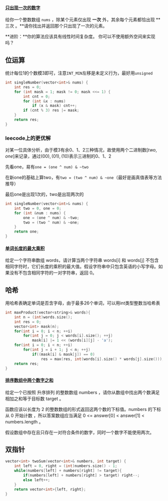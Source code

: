 #### [只出现一次的数字 ](https://leetcode-cn.com/problems/WGki4K/)

给你一个整数数组 `nums` ，除某个元素仅出现 **一次** 外，其余每个元素都恰出现 **三次 。**请你找出并返回那个只出现了一次的元素。

**进阶：**你的算法应该具有线性时间复杂度。 你可以不使用额外空间来实现吗？

## 位运算

统计每位1的个数模3即可，注意`INT_MIN`左移是未定义行为，最好用`unsigned`

```c++
int singleNumber(vector<int>& nums) {
	int res = 0;
	for (int mask = 1; mask != 0; mask <<= 1) {
		int cnt = 0;
		for (int &x : nums)
			if (x & mask) cnt++;
		if (cnt % 3) res |= mask;
	}
	return res;
}
```

### leecode上的更优解

对某一位具体分析，由于模3有余0、1、2三种情况，故使用两个二进制数$[two,one]$来记录，通过$(00),(01),(10)$表示三进制的0、1、2

先看one，易有`one = (one ^ num) & ~two`

在新one的基础上算two，有`two = (two ^ num) & ~one`（最好是画真值表等方法推导）

最后one是出现1次的，two是出现两次的

```c++
int singleNumber(vector<int>& nums) {
	int two = 0, one = 0;
	for (int &num : nums) {
		one = (one ^ num) & ~two;
		two = (two ^ num) & ~one;
	}
	return one;
}
```





#### [单词长度的最大乘积](https://leetcode-cn.com/problems/aseY1I/)

给定一个字符串数组 words，请计算当两个字符串 words[i] 和 words[j] 不包含相同字符时，它们长度的乘积的最大值。假设字符串中只包含英语的小写字母。如果没有不包含相同字符的一对字符串，返回 0。

## 哈希

用哈希表确定单词是否含字母，由于最多26个单词，可以用int类型整数当哈希表

```c++
int maxProduct(vector<string>& words){
    int n = (int)words.size();
    int res = 0;
    vector<int> mask(n);
    for(int i = 0; i < n; ++i)
        for(int j = 0; j < words[i].size(); ++j)
            mask[i] |= 1 << (words[i][j] - 'a');
    for(int i = 0; i < n; ++i)
        for(int j = i + 1; j < n; ++j)
            if((mask[i] & mask[j]) == 0)
                res = max(res, int(words[i].size() * words[j].size()));
    return res;
}
```

#### [排序数组中两个数字之和](https://leetcode-cn.com/problems/kLl5u1/)

给定一个已按照 升序排列  的整数数组 numbers ，请你从数组中找出两个数满足相加之和等于目标数 target 。

函数应该以长度为 2 的整数数组的形式返回这两个数的下标值。numbers 的下标 从 0 开始计数 ，所以答案数组应当满足 0 <= answer[0] < answer[1] < numbers.length 。

假设数组中存在且只存在一对符合条件的数字，同时一个数字不能使用两次。

## 双指针

```c++
vector<int> twoSum(vector<int>& numbers, int target) {
    int left = 0, right = (int)numbers.size() - 1;
    while(numbers[left] + numbers[right] != target){
        if(numbers[left] + numbers[right] > target) right--;
        else left++;
    }
    return vector<int>{left, right};
}
```

